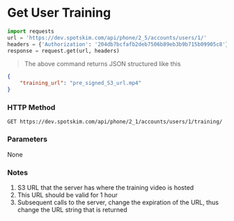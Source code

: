 # Get User Training
```python
import requests
url = 'https://dev.spotskim.com/api/phone/2_5/accounts/users/1/'
headers = {'Authorization': '204db7bcfafb2deb7506b89eb3b9b715b09905c8'}
response = request.get(url, headers)
```
> The above command returns JSON structured like this 

```json
{
    "training_url": "pre_signed_S3_url.mp4"
}

```

### HTTP Method
`GET https://dev.spotskim.com/api/phone/2_1/accounts/users/1/training/`

### Parameters
None

### Notes
1. S3 URL that the server has where the training video is hosted
2. This URL should be valid for 1 hour
3. Subsequent calls to the server, change the expiration of the URL, thus change the URL string that is returned


